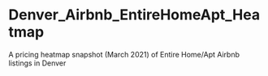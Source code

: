 # Denver_Airbnb_EntireHomeApt_Heatmap
A pricing heatmap snapshot (March 2021) of Entire Home/Apt Airbnb listings in Denver
